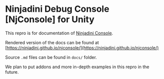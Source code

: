 # Ninjadini Debug Console [NjConsole] for Unity

This repro is for documentation of [Ninjadini Console](https://u3d.as/3xye).

Rendered version of the docs can be found at   
[https://ninjadini.github.io/njconsole/](https://ninjadini.github.io/njconsole/)

Source `.md` files can be found in `docs/` folder.

We plan to put addons and more in-depth examples in this repro in the future.